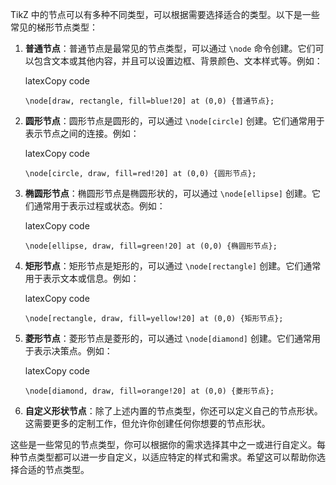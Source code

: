 TikZ 中的节点可以有多种不同类型，可以根据需要选择适合的类型。以下是一些常见的梯形节点类型：

1. **普通节点**：普通节点是最常见的节点类型，可以通过 `\node` 命令创建。它们可以包含文本或其他内容，并且可以设置边框、背景颜色、文本样式等。例如：
    
    latexCopy code
    
    `\node[draw, rectangle, fill=blue!20] at (0,0) {普通节点};`
    
2. **圆形节点**：圆形节点是圆形的，可以通过 `\node[circle]` 创建。它们通常用于表示节点之间的连接。例如：
    
    latexCopy code
    
    `\node[circle, draw, fill=red!20] at (0,0) {圆形节点};`
    
3. **椭圆形节点**：椭圆形节点是椭圆形状的，可以通过 `\node[ellipse]` 创建。它们通常用于表示过程或状态。例如：
    
    latexCopy code
    
    `\node[ellipse, draw, fill=green!20] at (0,0) {椭圆形节点};`
    
4. **矩形节点**：矩形节点是矩形的，可以通过 `\node[rectangle]` 创建。它们通常用于表示文本或信息。例如：
    
    latexCopy code
    
    `\node[rectangle, draw, fill=yellow!20] at (0,0) {矩形节点};`
    
5. **菱形节点**：菱形节点是菱形的，可以通过 `\node[diamond]` 创建。它们通常用于表示决策点。例如：
    
    latexCopy code
    
    `\node[diamond, draw, fill=orange!20] at (0,0) {菱形节点};`
    
6. **自定义形状节点**：除了上述内置的节点类型，你还可以定义自己的节点形状。这需要更多的定制工作，但允许你创建任何你想要的节点形状。
    

这些是一些常见的节点类型，你可以根据你的需求选择其中之一或进行自定义。每种节点类型都可以进一步自定义，以适应特定的样式和需求。希望这可以帮助你选择合适的节点类型。